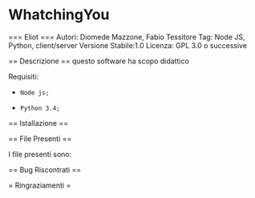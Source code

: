 # WhatchingYou
=== Eliot ===
Autori: Diomede Mazzone, Fabio Tessitore
Tag: Node JS, Python, client/server
Versione Stabile:1.0
Licenza: GPL 3.0 o successive

== Descrizione ==
questo software ha scopo didattico



Requisiti:
*	  Node js;
*	  Python 3.4;


== Istallazione ==



== File Presenti ==

I file presenti sono:


== Bug Riscontrati ==


= Ringraziamenti =

